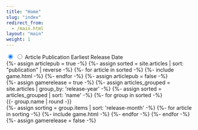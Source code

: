 ```yaml
---
title: "Home"
slug: "index"
redirect_from:
  - /main.html
layout: "main"
weight: 1
---
```

<input class="list_input" type="radio" id="pub" name="grouplist" checked="checked">
<input class="list_input" type="radio" id="rel" name="grouplist">
<label class="list_labelpublication" for="pub">
  <span class="list_span">Article Publication</span>
</label>
<label class="list_labelrelease" for="rel">
  <span class="list_span">Earliest Release Date</span>
</label>
<section class="list_publication">
{%- assign articlepub = true -%}
{%- assign sorted = site.articles | sort: "publication" | reverse -%}
{%- for article in sorted -%}
  {%- include game.html -%}
{%- endfor -%}
{%- assign articlepub = false -%}
</section>
<section class="list_release">
{%- assign gamerelease = true -%}
{%- assign articles_grouped = site.articles | group_by: 'release-year' -%}
{%- assign sorted = articles_grouped | sort: 'name' -%}
{%- for group in sorted -%}
  <div class="list_year" id="year{{ group.name | round }}">
  {{- group.name | round -}}
  </div>
  {%- assign sorting = group.items | sort: 'release-month' -%}
  {%- for article in sorting -%}
    {%- include game.html -%}
  {%- endfor -%}
{%- endfor -%}
{%- assign gamerelease = false -%}
<script>
var imgs = document.getElementsByClassName('dmg-apee');
for (var i = 0; i < imgs.length; i++) {
  var num = Math.floor(Math.random() * 2 + 1);
  imgs[i].src = '/assets/dmg-apee/dmg-apee-start-' + num + '.png';
}
</script>